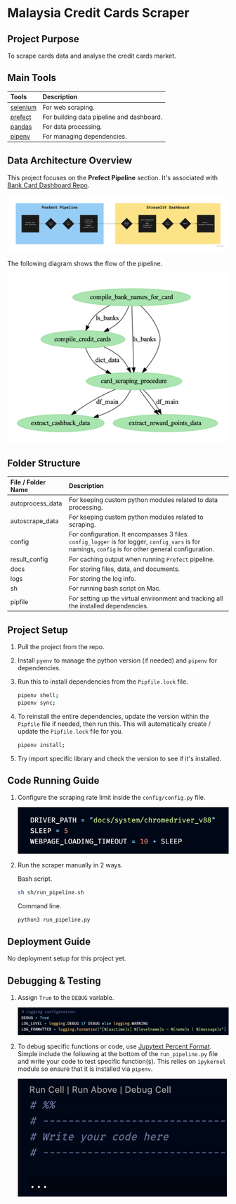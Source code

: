 # __Malaysia Credit Cards Scraper__



## __Project Purpose__

To scrape cards data and analyse the credit cards market. 



## __Main Tools__

Tools | Description
:--- | :---
[selenium][selenium_docs_url] | For web scraping. 
[prefect][prefect_docs_url] | For building data pipeline and dashboard. 
[pandas][pandas_docs_url] | For data processing. 
[pipenv][pipenv_docs_url] | For managing dependencies. 



## __Data Architecture Overview__

This project focuses on the __Prefect Pipeline__ section. It's associated with [Bank Card Dashboard Repo][malaysia_bank_card_dashboard_repo]. 

![Project Architecture Diagram][architecture_overview_img] 

The following diagram shows the flow of the pipeline. 

![Prefect Pipeline Flow Diagram][pipeline_flow_img] 



## __Folder Structure__

File / Folder Name | Description
:--- | :---
autoprocess_data | For keeping custom python modules related to data processing. 
autoscrape_data | For keeping custom python modules related to scraping. 
config | For configuration. It encompasses 3 files. `config_logger` is for logger, `config_vars` is for namings, `config` is for other general configuration. 
result_config | For caching output when running `Prefect` pipeline. 
docs | For storing files, data, and documents. 
logs | For storing the log info. 
sh | For running bash script on Mac. 
pipfile | For setting up the virtual environment and tracking all the installed dependencies. 



## __Project Setup__

1.  Pull the project from the repo. 

1.  Install `pyenv` to manage the python version (if needed) and `pipenv` for dependencies. 

1.  Run this to install dependencies from the `Pipfile.lock` file. 
    
    ```bash
    pipenv shell;
    pipenv sync; 
    ```

1.  To reinstall the entire dependencies, update the version within the `Pipfile` file if needed, then run this. This will 
    automatically create / update the `Pipfile.lock` file for you. 

    ```bash
    pipenv install;
    ```

1.  Try import specific library and check the version to see if it's installed. 



## __Code Running Guide__

1.  Configure the scraping rate limit inside the `config/config.py` file. 

    ![Rate Limit Configuration Example][config_rate_limit_img]

1.  Run the scraper manually in 2 ways. 

    Bash script.

      ```bash
      sh sh/run_pipeline.sh
      ```

    Command line.

      ```bash
      python3 run_pipeline.py
      ```



## __Deployment Guide__

No deployment setup for this project yet. 



## __Debugging & Testing__ 

1.  Assign `True` to the `DEBUG` variable. 

    ![Debug Configuration Example][config_debug_img]

1.  To debug specific functions or code, use [Jupytext Percent Format][jupytext_percent_docs_url]. 
    Simple include the following at the bottom of the `run_pipeline.py` file and write your code 
    to test specific function(s). This relies on `ipykernel` module so ensure that it is installed 
    via `pipenv`. 

    ![Jupytext Percent Example][jupytext_percent_img]



[architecture_overview_img]: ./docs/images/architecture_overview.jpg 
[pipeline_flow_img]: ./docs/images/pipeline_dag.png
[config_rate_limit_img]: ./docs/images/config_rate_limit_example.png
[config_debug_img]: ./docs/images/config_debug_example.png
[search_img]: ./docs/images/search_example.png
[jupytext_percent_img]: ./docs/images/jupytext_percent_example.png

[malaysia_bank_card_dashboard_repo]: https://github.com/lioneltayyd/malaysia_bank_card_dashboard

[prefect_docs_url]: https://docs.prefect.io/
[selenium_docs_url]: https://selenium-python.readthedocs.io/
[pandas_docs_url]: https://pandas.pydata.org/docs/user_guide/index.html
[pipenv_docs_url]: https://pipenv-fork.readthedocs.io/en/latest/
[jupytext_percent_docs_url]: https://jupytext.readthedocs.io/en/latest/formats.html#the-percent-format
